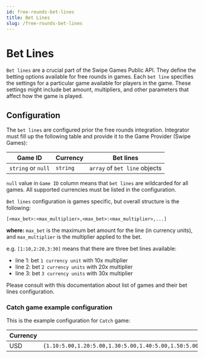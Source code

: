 ```yaml
---
id: free-rounds-bet-lines
title: Bet Lines
slug: /free-rounds-bet-lines
---
```


# Bet Lines

`Bet lines` are a crucial part of the Swipe Games Public API. They define the betting options available for free rounds in games.
Each `bet line` specifies the settings for a particular game available for players in the game. These settings might include bet amount, multipliers, and other parameters that affect how the game is played.

## Configuration

The `bet lines` are configured prior the free rounds integration. Integrator must fill up the following table and provide it to the Game Provider (Swipe Games):

| Game ID            | Currency | Bet lines                     |
| ------------------ | -------- | ----------------------------- |
| `string` or `null` | `string` | `array` of `bet line` objects |

`null` value in `Game ID` column means that `bet lines` are wildcarded for all games. All supported currencies must be listed in the configuration.

`Bet lines` configuration is games specific, but overall structure is the following:

```
[<max_bet>:<max_multiplier>,<max_bet>:<max_multiplier>,...]
```

**where:** `max_bet` is the maximum bet amount for the line (in currency units), and `max_multiplier` is the multiplier applied to the bet.

e.g. `[1:10,2:20,3:30]` means that there are three bet lines available:

-   line 1: bet `1 currency unit` with 10x multiplier
-   line 2: bet `2 currency units` with 20x multiplier
-   line 3: bet `3 currency units` with 30x multiplier

Please consult with this documentation about list of games and their bet lines configuration.

### Catch game example configuration

This is the example configuration for `Catch` game:

| Currency | Bet lines                                                                                                                                                                      |
| -------- | ------------------------------------------------------------------------------------------------------------------------------------------------------------------------------ |
| USD      | `{1.10:5.00,1.20:5.00,1.30:5.00,1.40:5.00,1.50:5.00,1.60:5.00,1.70:5.00,1.80:5.00,1.90:5.00,2.00:5.00,2.20:5.00,2.40:5.00,2.60:5.00,2.80:5.00,3.00:5.00,5.00:5.00,10.00:5.00}` |
